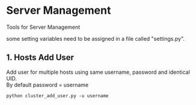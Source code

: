 # Server Management
Tools for Server Management

some setting variables need to be assigned in a file called "settings.py".

## 1. Hosts Add User
Add user for multiple hosts using same username, password and identical UID.  
By default password = username
```
python cluster_add_user.py -u username
```
